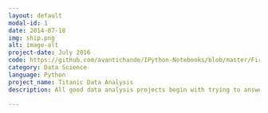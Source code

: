 ```yaml
---
layout: default
modal-id: 1
date: 2014-07-18
img: ship.png
alt: image-alt
project-date: July 2016
code: https://github.com/avantichande/IPython-Notebooks/blob/master/First%20Data%20Project%20-%20Titanic%20Kaggle%20dataset.ipynb
category: Data Science
language: Python
project_name: Titanic Data Analysis
description: All good data analysis projects begin with trying to answer questions. This project consisted of the Titanic survival dataset analysis to answer - What factors helped someone survive the sinking?

---
```

